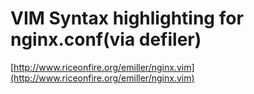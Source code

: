 <!--
id: 1482930
link: http://tumblr.atmos.org/post/1482930/vim-syntax-highlighting-for-nginx-conf-via-defiler
slug: vim-syntax-highlighting-for-nginx-conf-via-defiler
date: Thu May 03 2007 08:04:58 GMT-0700 (PDT)
publish: 2007-05-03
tags: 
title: VIM Syntax highlighting for nginx.conf(via defiler)
-->


VIM Syntax highlighting for nginx.conf(via defiler)
===================================================

[http://www.riceonfire.org/emiller/nginx.vim](http://www.riceonfire.org/emiller/nginx.vim)

